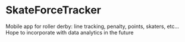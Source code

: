 # SkateForceTracker
Mobile app for roller derby: line tracking, penalty, points, skaters, etc...  Hope to incorporate with data analytics in the future
